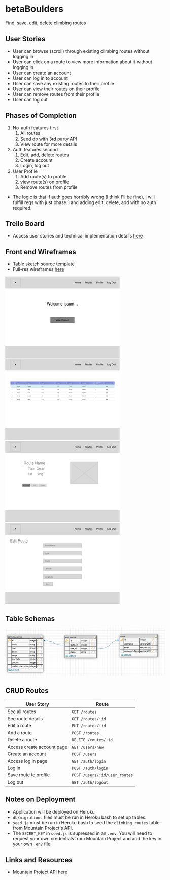 # betaBoulders
Find, save, edit, delete climbing routes

## User Stories
- User can browse (scroll) through existing climbing routes without logging in
- User can click on a route to view more information about it without logging in
- User can create an account
- User can log in to account
- User can save any existing routes to their profile
- User can view their routes on their profile
- User can remove routes from their profile
- User can log out

## Phases of Completion
1. No-auth features first
    1. All routes
    2. Seed db with 3rd party API
    3. View route for more details
2. Auth features second
    1. Edit, add, delete routes
    2. Create account
    3. Login, log out
3. User Profile
    1. Add route(s) to profile
    2. view route(s) on profile
    3. Remove routes from profile
- The logic is that if auth goes horribly wrong (I think I'll be fine), I will fulfill reqs with just phase 1 and adding edit, delete, add with no auth required.

## Trello Board
- Access user stories and technical implementation details [here](https://trello.com/b/vKJm1pRX/betaboulders) 

## Front end Wireframes
- Table sketch source [template](https://www.sketchappsources.com/free-source/3142-responsive-table-template-sketch-freebie-resource.html)
- Full-res wireframes [here](./assets/full_res_wireframes)

![home](./assets/home_index.ejs.png)
![routes_home](./assets/routes_index.ejs.png)
![routes_show](./assets/routes_show.ejs.png)
![routes_edit](./assets/routes_edit.ejs.png)

## Table Schemas

![DBSchema](./assets/schema.png)

## CRUD Routes
|User Story|Route|
|-|-|
|See all routes|`GET /routes`|
|See route details|`GET /routes/:id`|
|Edit a route|`PUT /routes/:id`|
|Add a route|`POST /routes`|
|Delete a route|`DELETE /routes/:id`|
|Access create account page|`GET /users/new`|
|Create an account|`POST /users`|
|Access log in page|`GET /auth/login`|
|Log in|`POST /auth/login`|
|Save route to profile|`POST /users/:id/user_routes`|
|Log out|`GET /auth/logout`|

## Notes on Deployment
- Application will be deployed on Heroku
- `db/migrations` files must be run in Heroku bash to set up tables.
- `seed.js` must be run in Heroku bash to seed the `climbing_routes` table from Mountain Project's API.
- The `SECRET_KEY` in `seed.js` is supressed in an `.env`. You will need to request your own credentials from Mountain Project and add the key in your own `.env` file.

## Links and Resources
- Mountain Project API [here](https://www.mountainproject.com/data)